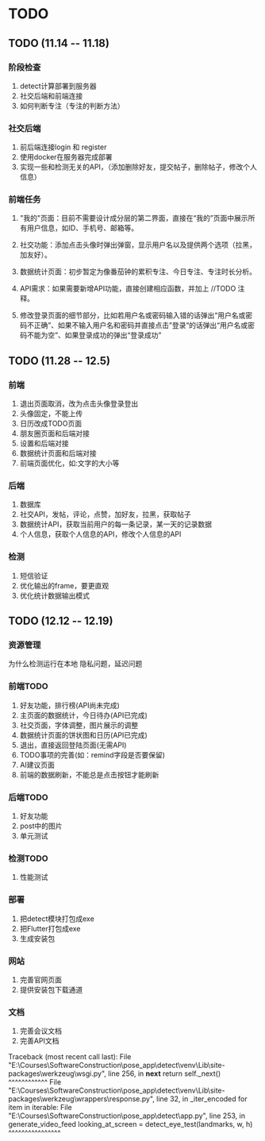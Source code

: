 # TODO

## TODO (11.14 -- 11.18)

### 阶段检查

1. detect计算部署到服务器
2. 社交后端和前端连接
3. 如何判断专注（专注的判断方法）

### 社交后端

1. 前后端连接login 和 register
2. 使用docker在服务器完成部署
3. 实现一些和检测无关的API，（添加删除好友，提交帖子，删除帖子，修改个人信息）

### 前端任务

1. "我的"页面：目前不需要设计成分层的第二界面，直接在“我的”页面中展示所有用户信息，如ID、手机号、邮箱等。

2. 社交功能：添加点击头像时弹出弹窗，显示用户名以及提供两个选项（拉黑，加友好）。

3. 数据统计页面：初步暂定为像番茄钟的累积专注、今日专注、专注时长分析。

4. API需求：如果需要新增API功能，直接创建相应函数，并加上 //TODO 注释。

5. 修改登录页面的细节部分，比如若用户名或密码输入错的话弹出“用户名或密码不正确”、如果不输入用户名和密码并直接点击”登录“的话弹出“用户名或密码不能为空”、如果登录成功的弹出“登录成功”

## TODO (11.28 -- 12.5)

### 前端

1. 退出页面取消，改为点击头像登录登出
2. 头像固定，不能上传
3. 日历改成TODO页面
4. 朋友圈页面和后端对接
5. 设置和后端对接
6. 数据统计页面和后端对接
7. 前端页面优化，如:文字的大小等


### 后端

1. 数据库
2. 社交API，发帖，评论，点赞，加好友，拉黑，获取帖子
3. 数据统计API，获取当前用户的每一条记录，某一天的记录数据
4. 个人信息，获取个人信息的API，修改个人信息的API

### 检测

1. 短信验证
2. 优化输出的frame，要更直观
3. 优化统计数据输出模式


## TODO (12.12 -- 12.19)

### 资源管理

为什么检测运行在本地
隐私问题，延迟问题

### 前端TODO

1. 好友功能，排行榜(API尚未完成)
2. 主页面的数据统计，今日待办(API已完成)
3. 社交页面，字体调整，图片展示的调整
4. 数据统计页面的饼状图和日历(API已完成)
5. 退出，直接返回登陆页面(无需API)
6. TODO事项的完善(如：remind字段是否要保留)
7. AI建议页面
8. 前端的数据刷新，不能总是点击按钮才能刷新

### 后端TODO

1. 好友功能
2. post中的图片
3. 单元测试

### 检测TODO

1. 性能测试

### 部署

1. 把detect模块打包成exe
2. 把Flutter打包成exe
3. 生成安装包

### 网站

1. 完善官网页面
2. 提供安装包下载通道

### 文档

1. 完善会议文档
2. 完善API文档



Traceback (most recent call last):
  File "E:\Courses\SoftwareConstruction\pose_app\detect\venv\Lib\site-packages\werkzeug\wsgi.py", line 256, in __next__
    return self._next()
           ^^^^^^^^^^^^
  File "E:\Courses\SoftwareConstruction\pose_app\detect\venv\Lib\site-packages\werkzeug\wrappers\response.py", line 32, in _iter_encoded
    for item in iterable:
  File "E:\Courses\SoftwareConstruction\pose_app\detect\app.py", line 253, in generate_video_feed
    looking_at_screen = detect_eye_test(landmarks, w, h)
                                        ^^^^^^^^^^^^^^^^